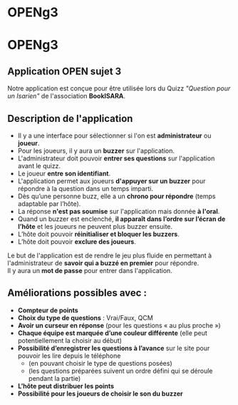 # OPENg3

# OPENg3

## Application OPEN sujet 3 

Notre application est conçue pour être utilisée lors du Quizz *"Question pour un Isarien"* de l'association **BookISARA**.

## Description de l'application

- Il y a une interface pour sélectionner si l'on est **administrateur** ou **joueur**.  
- Pour les joueurs, il y aura un **buzzer** sur l'application.  
- L'administrateur doit pouvoir **entrer ses questions** sur l'application avant le quizz.  
- Le joueur **entre son identifiant**.  
- L'application permet aux joueurs **d'appuyer sur un buzzer** pour répondre à la question dans un temps imparti.  
- Dès qu’une personne buzz, elle a un **chrono pour répondre** (temps adaptable par l’hôte).  
- La réponse **n'est pas soumise** sur l'application mais donnée **à l'oral**.  
- Quand un buzzer est enclenché, **il apparaît dans l’ordre sur l’écran de l’hôte** et les joueurs ne peuvent plus buzzer ensuite.  
- L’hôte doit pouvoir **réinitialiser et bloquer les buzzers**.  
- L’hôte doit pouvoir **exclure des joueurs**.  

Le but de l'application est de rendre le jeu plus fluide en permettant à l'administrateur de **savoir qui a buzzé en premier** pour répondre.  
Il y aura un **mot de passe** pour entrer dans l'application.  

## Améliorations possibles avec :  

- **Compteur de points**  
- **Choix du type de questions** : Vrai/Faux, QCM  
- **Avoir un curseur en réponse** (pour les questions « au plus proche »)  
- **Chaque équipe est marquée d’une couleur différente** (elle peut potentiellement la choisir au début)  
- **Possibilité d’enregistrer les questions à l’avance** sur le site pour pouvoir les lire depuis le téléphone  
  - (en pouvant choisir le type de questions posées)  
  - (les questions préparées suivent un ordre défini qui se déroule pendant la partie)  
- **L’hôte peut distribuer les points**  
- **Possibilité pour les joueurs de choisir le son du buzzer**  
